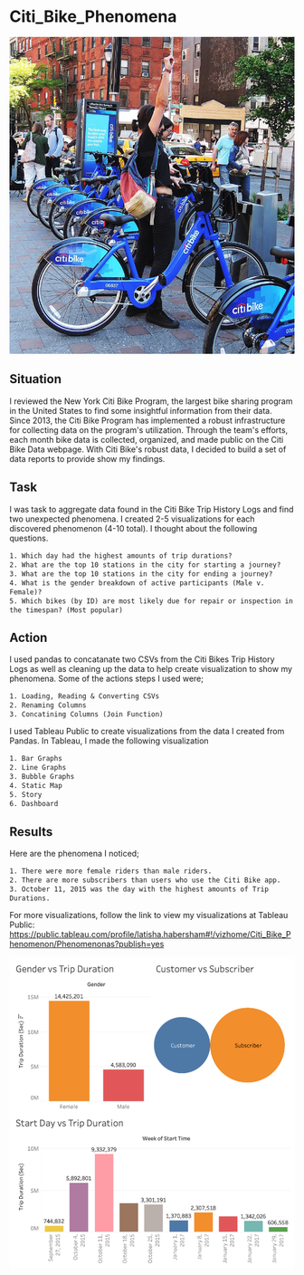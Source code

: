 # Citi_Bike_Phenomena

![citi_bike](https://github.com/llhabers/Citi_Bike/blob/main/Resources/Images/citi-bike-station-bikes.jpeg)<br>

## Situation<br>
I reviewed the New York Citi Bike Program, the largest bike sharing program in the United States to find some insightful information from their data. Since 2013, the Citi Bike Program has implemented a robust infrastructure for collecting data on the program's utilization. Through the team's efforts, each month bike data is collected, organized, and made public on the Citi Bike Data webpage. With Citi Bike's robust data, I decided to build a set of data reports to provide show my findings.<br>

## Task<br>
I was task to aggregate data found in the Citi Bike Trip History Logs and find two unexpected phenomena. I created 2-5 visualizations for each discovered phenomenon (4-10 total). I thought about the following questions.<br>

    1. Which day had the highest amounts of trip durations?
    2. What are the top 10 stations in the city for starting a journey?
    3. What are the top 10 stations in the city for ending a journey?
    4. What is the gender breakdown of active participants (Male v. Female)?
    5. Which bikes (by ID) are most likely due for repair or inspection in the timespan? (Most popular)

## Action<br>
I used pandas to concatanate two CSVs from the Citi Bikes Trip History Logs as well as cleaning up the data to help create visualization to show my phenomena. Some of the actions steps I used were;<br>

    1. Loading, Reading & Converting CSVs
    2. Renaming Columns
    3. Concatining Columns (Join Function)

I used Tableau Public to create visualizations from the data I created from Pandas. In Tableau, I made the following visualization<br>

    1. Bar Graphs
    2. Line Graphs
    3. Bubble Graphs
    4. Static Map
    5. Story
    6. Dashboard
    
## Results<br>
Here are the phenomena I noticed;<br>

    1. There were more female riders than male riders.
    2. There are more subscribers than users who use the Citi Bike app.
    3. October 11, 2015 was the day with the highest amounts of Trip Durations.
    
For more visualizations, follow the link to view my visualizations at Tableau Public:<br> https://public.tableau.com/profile/latisha.habersham#!/vizhome/Citi_Bike_Phenomenon/Phenomenonas?publish=yes<br> 

![Dashbaord](https://github.com/llhabers/Citi_Bike/blob/main/Resources/Images/Phenomena.png)
